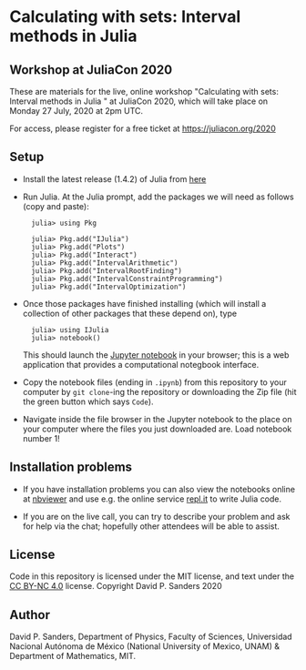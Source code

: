 # Calculating with sets: Interval methods in Julia

## Workshop at JuliaCon 2020

These are materials for the live, online workshop "Calculating with sets: Interval methods in Julia
" at JuliaCon 2020,
which will take place on Monday 27 July, 2020 at 2pm UTC.

For access, please register for a free ticket at https://juliacon.org/2020


## Setup

- Install the latest release (1.4.2) of Julia from [here](https://julialang.org/downloads/)

- Run Julia. At the Julia prompt, add the packages we will need as follows (copy and paste):

        julia> using Pkg

        julia> Pkg.add("IJulia")
        julia> Pkg.add("Plots")
        julia> Pkg.add("Interact")
        julia> Pkg.add("IntervalArithmetic")
        julia> Pkg.add("IntervalRootFinding")
        julia> Pkg.add("IntervalConstraintProgramming")
        julia> Pkg.add("IntervalOptimization")


- Once those packages have finished installing (which will install a collection of other packages that these depend on), type

        julia> using IJulia
        julia> notebook()

  This should launch the [Jupyter notebook](https://jupyter.org) in your browser; this is a web application that provides a computational notegbook interface.

- Copy the notebook files (ending in `.ipynb`) from this repository to your computer by `git clone`-ing the repository or downloading the Zip file
(hit the green button which says `Code`).


- Navigate inside the file browser in the Jupyter notebook to the place on your computer where the files you just downloaded are. Load notebook number 1!

## Installation problems

- If you have installation problems you can also view the notebooks online at [nbviewer](https://nbviewer.jupyter.org/github/dpsanders/IntervalsJuliaCon2020/tree/master/) and use e.g. the online service [repl.it](https://repl.it) to write Julia code.

- If you are on the live call, you can try to describe your problem and ask for help via the chat; hopefully other attendees will be able to assist.


## License

Code in this repository is licensed under the MIT license, and text under the [CC BY-NC 4.0](https://creativecommons.org/licenses/by-nc/4.0) license. Copyright David P. Sanders 2020

## Author

David P. Sanders, Department of Physics, Faculty of Sciences, Universidad Nacional Autónoma de México (National University of Mexico, UNAM) & Department of Mathematics, MIT.
